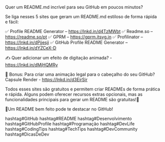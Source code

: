 Quer um README.md incrível para seu GitHub em poucos minutos?

Se liga nesses 5 sites que geram um README.md estiloso de forma rápida e fácil:

✅ Profile README Generator – https://lnkd.in/d4TzMWbt
✅ Readme.so – https://readme.so/pt
✅ GPRM – https://gprm.itsvg.in
✅ Profilinator – https://lnkd.in/dPjjesji
✅ GitHub Profile README Generator – https://lnkd.in/dYZCeX-D

✍️ Quer adicionar um efeito de digitação animada? - https://lnkd.in/dMjHQMRy

👾 Bonus: Para criar uma animação legal para o cabeçalho do seu GitHub? Capsule Render - https://lnkd.in/d3EirSir

Todos esses sites são gratuitos e permitem criar READMEs de forma prática e rápida. Alguns podem oferecer recursos extras opcionais, mas as funcionalidades principais para gerar um README são gratuitas!💙

📌Um README bem feito pode te destacar no GitHub! 

hashtag#GitHub hashtag#README hashtag#Desenvolvimento hashtag#GitHubProfile hashtag#Programação hashtag#DevLife hashtag#CodingTips hashtag#TechTips hashtag#DevCommunity hashtag#DicasDeDev